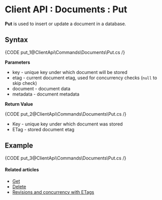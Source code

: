 # Client API : Documents : Put

**Put** is used to insert or update a document in a database.

## Syntax

{CODE put_1@ClientApi\Commands\Documents\Put.cs /}

**Parameters**   

- key - unique key under which document will be stored
- etag - current document etag, used for concurrency checks (`null` to skip check) 
- document - document data  
- metadata - document metadata  

**Return Value**

{CODE put_2@ClientApi\Commands\Documents\Put.cs /}

- Key - unique key under which document was stored   
- ETag - stored document etag   

## Example

{CODE put_3@ClientApi\Commands\Documents\Put.cs /}

#### Related articles

- [Get](../../../client-api/commands/documents/get)  
- [Delete](../../../client-api/commands/documents/delete)  
- [Revisions and concurrency with ETags](../../../client-api/concurrency/revisions-and-concurrency-with-etags)   